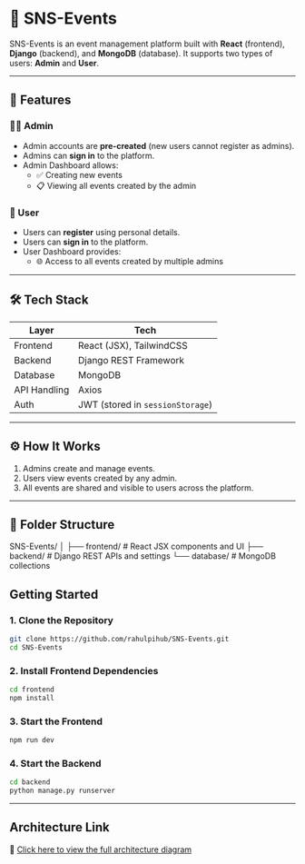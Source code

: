 # 🎉 SNS-Events

SNS-Events is an event management platform built with **React** (frontend), **Django** (backend), and **MongoDB** (database). It supports two types of users: **Admin** and **User**.

---

## 🚀 Features

### 👩‍💼 Admin

- Admin accounts are **pre-created** (new users cannot register as admins).
- Admins can **sign in** to the platform.
- Admin Dashboard allows:
  - ✅ Creating new events
  - 📋 Viewing all events created by the admin

### 🙋 User

- Users can **register** using personal details.
- Users can **sign in** to the platform.
- User Dashboard provides:
  - 🌐 Access to all events created by multiple admins

---

## 🛠 Tech Stack

| Layer        | Tech                     |
|--------------|--------------------------|
| Frontend     | React (JSX), TailwindCSS |
| Backend      | Django REST Framework    |
| Database     | MongoDB                  |
| API Handling | Axios                    |
| Auth         | JWT (stored in `sessionStorage`) |

---

## ⚙️ How It Works

1. Admins create and manage events.
2. Users view events created by any admin.
3. All events are shared and visible to users across the platform.

---

## 📁 Folder Structure
SNS-Events/
│
├── frontend/       # React JSX components and UI
├── backend/        # Django REST APIs and settings
└── database/       # MongoDB collections


## **Getting Started**

### **1. Clone the Repository**

```bash
git clone https://github.com/rahulpihub/SNS-Events.git
cd SNS-Events
```

### **2. Install Frontend Dependencies**

```bash
cd frontend
npm install
```

### **3. Start the Frontend**

```bash
npm run dev
```

### **4. Start the Backend**

```bash
cd backend
python manage.py runserver
```

---

## **Architecture Link**
📌 [Click here to view the full architecture diagram](https://drive.google.com/file/d/1E3PLprkMuBjPgmbgP2L1ozhXDR8_GU82/view?usp=sharing)




